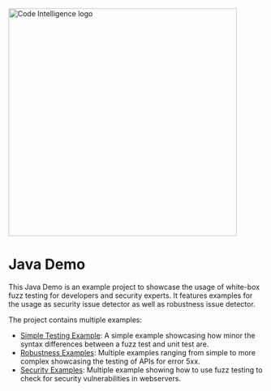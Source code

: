<a href="https://www.code-intelligence.com/">
<img src="https://www.code-intelligence.com/hubfs/Logos/CI%20Logos/Logo_quer_white.png" alt="Code Intelligence logo" width="450px">
</a>

# Java Demo

This Java Demo is an example project to showcase the usage of white-box fuzz testing for developers and security experts.
It features examples for the usage as security issue detector as well as robustness issue detector.

The project contains multiple examples:
* [Simple Testing Example](src/test/java/com/demo/libraries/SimpleExampleTest.java):
  A simple example showcasing how minor the syntax differences between a fuzz test and unit test are.
* [Robustness Examples](src/test/java/com/demo/Controller/CarCategoryControllerTest.java):
  Multiple examples ranging from simple to more complex showcasing the testing of APIs for error 5xx.
* [Security Examples](src/test/java/com/demo/Controller/UserControllerTest.java):
  Multiple example showing how to use fuzz testing to check for security vulnerabilities in webservers.
